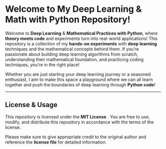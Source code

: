 #  Welcome to My Deep Learning & Math with Python Repository! 

Welcome to **Deep Learning** & **Mathematical Practices with Python**, where **theory meets code** and experiments turn into real-world applications! This repository is a collection of my **hands-on experiments** with **deep learning** techniques and the mathematical concepts behind them. If you’re passionate about building deep learning algorithms from scratch, understanding their mathematical foundation, and practicing coding techniques, you’re in the right place! 

Whether you are just starting your deep learning journey or a seasoned enthusiast, I aim to make this space a playground where we can all learn together and push the boundaries of deep learning through **Python code**! 

---



## License & Usage 

This repository is licensed under the **MIT License** . You are free to use, modify, and distribute this repository in accordance with the terms of the license. 

Please make sure to give appropriate credit to the original author and reference the **license file** for detailed information. 
